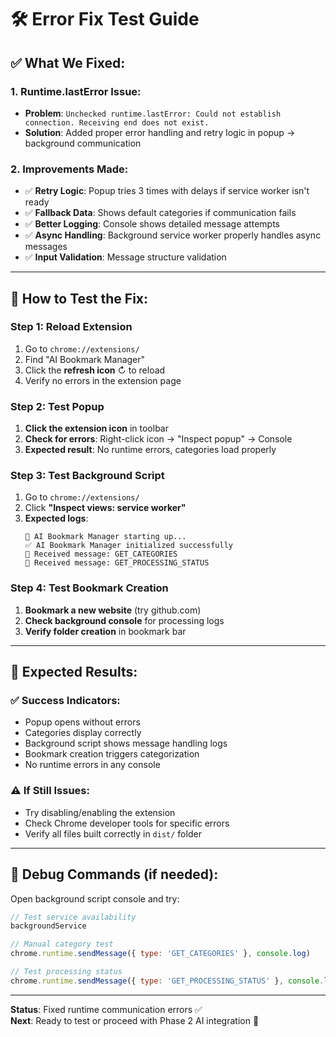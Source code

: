 # 🛠️ Error Fix Test Guide

## ✅ **What We Fixed:**

### 1. **Runtime.lastError Issue:**
- **Problem**: `Unchecked runtime.lastError: Could not establish connection. Receiving end does not exist.`
- **Solution**: Added proper error handling and retry logic in popup → background communication

### 2. **Improvements Made:**
- ✅ **Retry Logic**: Popup tries 3 times with delays if service worker isn't ready
- ✅ **Fallback Data**: Shows default categories if communication fails
- ✅ **Better Logging**: Console shows detailed message attempts
- ✅ **Async Handling**: Background service worker properly handles async messages
- ✅ **Input Validation**: Message structure validation

---

## 🧪 **How to Test the Fix:**

### **Step 1: Reload Extension**
1. Go to `chrome://extensions/`
2. Find "AI Bookmark Manager"
3. Click the **refresh icon** ↻ to reload
4. Verify no errors in the extension page

### **Step 2: Test Popup**
1. **Click the extension icon** in toolbar
2. **Check for errors**: Right-click icon → "Inspect popup" → Console
3. **Expected result**: No runtime errors, categories load properly

### **Step 3: Test Background Script**
1. Go to `chrome://extensions/`
2. Click **"Inspect views: service worker"**
3. **Expected logs**:
   ```
   🚀 AI Bookmark Manager starting up...
   ✅ AI Bookmark Manager initialized successfully
   📨 Received message: GET_CATEGORIES
   📨 Received message: GET_PROCESSING_STATUS
   ```

### **Step 4: Test Bookmark Creation**
1. **Bookmark a new website** (try github.com)
2. **Check background console** for processing logs
3. **Verify folder creation** in bookmark bar

---

## 🎯 **Expected Results:**

### ✅ **Success Indicators:**
- Popup opens without errors
- Categories display correctly  
- Background script shows message handling logs
- Bookmark creation triggers categorization
- No runtime errors in any console

### ⚠️ **If Still Issues:**
- Try disabling/enabling the extension
- Check Chrome developer tools for specific errors
- Verify all files built correctly in `dist/` folder

---

## 🔧 **Debug Commands (if needed):**

Open background script console and try:
```javascript
// Test service availability
backgroundService

// Manual category test
chrome.runtime.sendMessage({ type: 'GET_CATEGORIES' }, console.log)

// Test processing status
chrome.runtime.sendMessage({ type: 'GET_PROCESSING_STATUS' }, console.log)
```

---

**Status**: Fixed runtime communication errors ✅  
**Next**: Ready to test or proceed with Phase 2 AI integration 🚀 